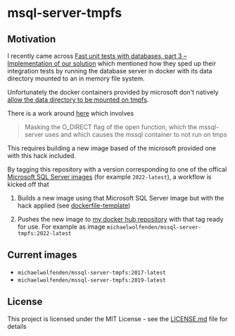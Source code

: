 # msql-server-tmpfs

## Motivation

I recently came across [Fast unit tests with databases, part 3 – Implementation of our solution](https://www.fusonic.net/de/blog/fusonic-test-with-databases-part-3) which mentioned how they sped up their integration tests by running the database server in docker with its data directory mounted to an in memory file system.

Unfortunately the docker containers provided by microsoft don't natively [allow the data directory to be mounted on tmpfs](https://github.com/microsoft/mssql-docker/issues/110).

There is a work around [here](https://github.com/t-oster/mssql-docker-zfs/) which involves

> Masking the O_DIRECT flag of the open function, which the mssql-server uses and which causes the mssql container to not run on tmps

This requires building a new image based of the microsoft provided one with this hack included.

By tagging this repository with a version corresponding to one of the offical [Microsoft SQL Server images](https://hub.docker.com/_/microsoft-mssql-server) (for example `2022-latest`), a workflow is kicked off that

1. Builds a new image using that Microsoft SQL Server image but with the hack applied (see [dockerfile-template](dockerfile-template))

2. Pushes the new image to [my docker hub repository](https://hub.docker.com/repository/docker/michaelwolfenden/mssql-server-tmpfs) with that tag ready for use. For example as image `michaelwolfenden/mssql-server-tmpfs:2022-latest`

## Current images

-   `michaelwolfenden/mssql-server-tmpfs:2017-latest`
-   `michaelwolfenden/mssql-server-tmpfs:2019-latest`

## License

This project is licensed under the MIT License - see the [LICENSE.md](LICENSE.md) file for details
